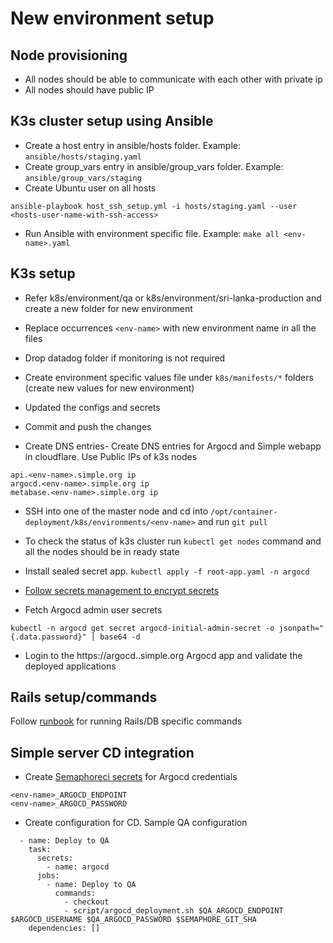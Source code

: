 # New environment setup

## Node provisioning
- All nodes should be able to communicate with each other with private ip
- All nodes should have public IP

## K3s cluster setup using Ansible
- Create a host entry in ansible/hosts folder. Example: `ansible/hosts/staging.yaml`
- Create group_vars entry in ansible/group_vars folder. Example: `ansible/group_vars/staging`
- Create Ubuntu user on all hosts
```
ansible-playbook host_ssh_setup.yml -i hosts/staging.yaml --user <hosts-user-name-with-ssh-access>
```
- Run Ansible with environment specific file. Example: `make all <env-name>.yaml`

## K3s setup
- Refer k8s/environment/qa or k8s/environment/sri-lanka-production and create a new folder for new environment

- Replace occurrences `<env-name>` with new environment name in all the files

- Drop datadog folder if monitoring is not required

- Create environment specific values file under `k8s/manifests/*` folders (create new values for new environment)

- Updated the configs and secrets

- Commit and push the changes

- Create DNS entries- Create DNS entries for Argocd and Simple webapp in cloudflare. Use Public IPs of k3s nodes
```
api.<env-name>.simple.org ip
argocd.<env-name>.simple.org ip
metabase.<env-name>.simple.org ip
```

- SSH into one of the master node and cd into `/opt/container-deployment/k8s/environments/<env-name>` and run `git pull`

- To check the status of k3s cluster run `kubectl get nodes` command and all the nodes should be in ready state

- Install sealed secret app. `kubectl apply -f root-app.yaml -n argocd`

- [Follow secrets management to encrypt secrets](./SecretManagement.md)

- Fetch Argocd admin user secrets
```
kubectl -n argocd get secret argocd-initial-admin-secret -o jsonpath="{.data.password}" | base64 -d
```
- Login to the https://argocd.<env-name>.simple.org Argocd app and validate the deployed applications

## Rails setup/commands
Follow [runbook](RUNBOOK.md) for running Rails/DB specific commands

## Simple server CD integration
- Create [Semaphoreci secrets](https://simple.semaphoreci.com/secrets) for Argocd credentials
```
<env-name>_ARGOCD_ENDPOINT
<env-name>_ARGOCD_PASSWORD
```

- Create configuration for CD.
Sample QA configuration
```
  - name: Deploy to QA
    task:
      secrets:
        - name: argocd
      jobs:
        - name: Deploy to QA
          commands:
            - checkout
            - script/argocd_deployment.sh $QA_ARGOCD_ENDPOINT $ARGOCD_USERNAME $QA_ARGOCD_PASSWORD $SEMAPHORE_GIT_SHA
    dependencies: []
```
